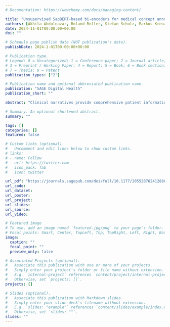 ```yaml
---
# Documentation: https://wowchemy.com/docs/managing-content/

title: "Unsupervised SapBERT-based bi-encoders for medical concept annotation of clinical narratives with SNOMED CT"
authors: [Akhila Abdulnazar, Roland Roller, Stefan Schulz, Markus Kreuzthaler]
date: 2024-11-01T00:00:00+00:00
doi: ""

# Schedule page publish date (NOT publication's date).
publishDate: 2024-1-01T00:00:00+00:00

# Publication type.
# Legend: 0 = Uncategorized; 1 = Conference paper; 2 = Journal article;
# 3 = Preprint / Working Paper; 4 = Report; 5 = Book; 6 = Book section;
# 7 = Thesis; 8 = Patent
publication_types: ["2"]

# Publication name and optional abbreviated publication name.
publication: "SAGE Digital Health"
publication_short: ""

abstract: "Clinical narratives provide comprehensive patient information. Achieving interoperability involves mapping relevant details to standardized medical vocabularies. Typically, natural language processing divides this task into named entity recognition (NER) and medical concept normalization (MCN). State-of-the-art results require supervised setups with abundant training data. However, the limited availability of annotated data due to sensitivity and time constraints poses challenges. This study addressed the need for unsupervised medical concept annotation (MCA) to overcome these limitations and support the creation of annotated datasets."

# Summary. An optional shortened abstract.
summary: ""

tags: []
categories: []
featured: false

# Custom links (optional).
#   Uncomment and edit lines below to show custom links.
# links:
# - name: Follow
#   url: https://twitter.com
#   icon_pack: fab
#   icon: twitter

url_pdf: "https://journals.sagepub.com/doi/full/10.1177/20552076241288681"
url_code: 
url_dataset:
url_poster:
url_project:
url_slides:
url_source:
url_video:

# Featured image
# To use, add an image named `featured.jpg/png` to your page's folder. 
# Focal points: Smart, Center, TopLeft, Top, TopRight, Left, Right, BottomLeft, Bottom, BottomRight.
image:
  caption: ""
  focal_point: ""
  preview_only: false

# Associated Projects (optional).
#   Associate this publication with one or more of your projects.
#   Simply enter your project's folder or file name without extension.
#   E.g. `internal-project` references `content/project/internal-project/index.md`.
#   Otherwise, set `projects: []`.
projects: []

# Slides (optional).
#   Associate this publication with Markdown slides.
#   Simply enter your slide deck's filename without extension.
#   E.g. `slides: "example"` references `content/slides/example/index.md`.
#   Otherwise, set `slides: ""`.
slides: ""
---
```

